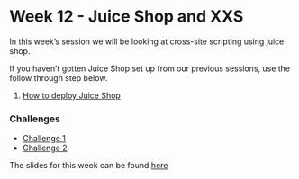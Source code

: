 
# Week 12 - Juice Shop and XXS

In this week’s session we will be looking at cross-site scripting using juice shop.

If you haven’t gotten Juice Shop set up from our previous sessions, use the follow through step below. 

1. [How to deploy Juice Shop](https://github.com/DMUHackers/weekly_sessions/tree/master/2020-2021/week_6/deploy_juice_shop)

### Challenges

- [Challenge 1](https://github.com/DMUHackers/weekly_sessions/tree/master/2020-2021/week_12/challenge_1)
- [Challenge 2](https://github.com/DMUHackers/weekly_sessions/tree/master/2020-2021/week_12/challenge_2)

The slides for this week can be found [here](https://github.com/DMUHackers/weekly_sessions/blob/master/2020-2021/week_12/XSS-%26%20Juice-Shop-11_02_21.pptx.pdf)

